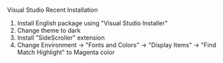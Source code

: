 Visual Studio Recent Installation

1. Install English package using "Visual Studio Installer"
2. Change theme to dark
3. Install "SideScroller" extension
4. Change Environment -> "Fonts and Colors" -> "Display Items" -> "Find Match Highlight" to Magenta color
